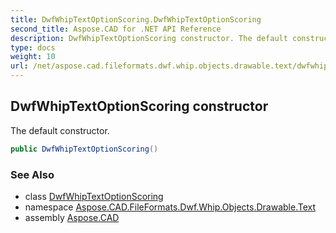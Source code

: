 ```yaml
---
title: DwfWhipTextOptionScoring.DwfWhipTextOptionScoring
second_title: Aspose.CAD for .NET API Reference
description: DwfWhipTextOptionScoring constructor. The default constructor
type: docs
weight: 10
url: /net/aspose.cad.fileformats.dwf.whip.objects.drawable.text/dwfwhiptextoptionscoring/dwfwhiptextoptionscoring/
---
```

## DwfWhipTextOptionScoring constructor

The default constructor.

```csharp
public DwfWhipTextOptionScoring()
```

### See Also

* class [DwfWhipTextOptionScoring](../)
* namespace [Aspose.CAD.FileFormats.Dwf.Whip.Objects.Drawable.Text](../../dwfwhiptextoptionscoring/)
* assembly [Aspose.CAD](../../../)


